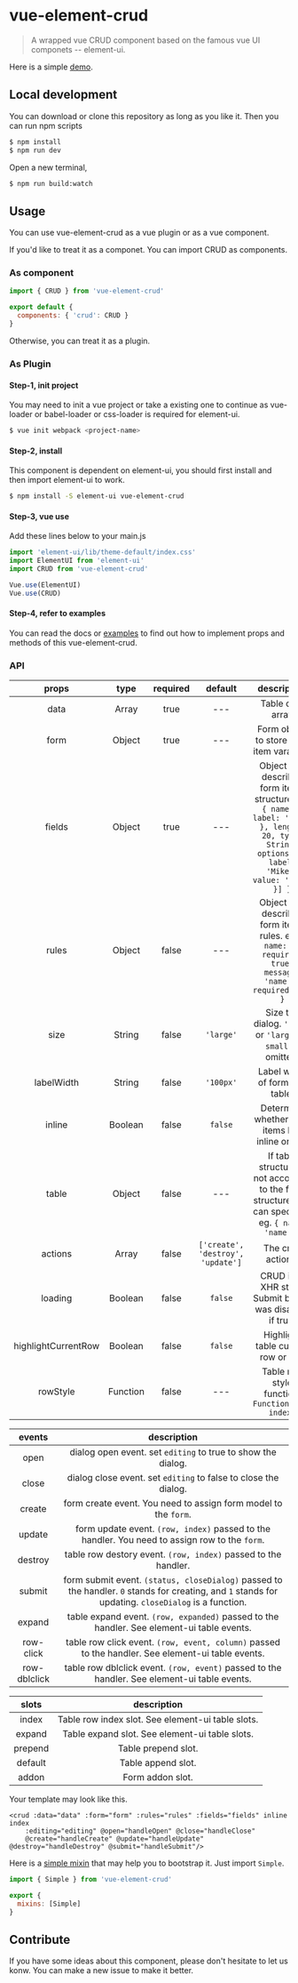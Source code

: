 # vue-element-crud

> A wrapped vue CRUD component based on the famous vue UI componets -- element-ui. 

Here is a simple [demo](https://rawgit.com/wisetc/vue-element-crud/master/index.html).

## Local development

You can download or clone this repository as long as you like it. Then you can run npm scripts

```bash
$ npm install
$ npm run dev
```

Open a new terminal,

```bash
$ npm run build:watch
```

## Usage

You can use vue-element-crud as a vue plugin or as a vue component.

If you'd like to treat it as a componet. You can import CRUD as components.

### As component

```javascript
import { CRUD } from 'vue-element-crud'

export default {
  components: { 'crud': CRUD }
}
```
Otherwise, you can treat it as a plugin.

### As Plugin

#### Step-1, init project

You may need to init a vue project or take a existing one to continue as vue-loader or babel-loader or css-loader is required for element-ui.

```bash
$ vue init webpack <project-name>
```

#### Step-2, install

This component is dependent on element-ui, you should first install and then import element-ui to work.

```bash
$ npm install -S element-ui vue-element-crud
```

#### Step-3, vue use

Add these lines below to your main.js

```javascript
import 'element-ui/lib/theme-default/index.css'
import ElementUI from 'element-ui'
import CRUD from 'vue-element-crud'

Vue.use(ElementUI)
Vue.use(CRUD)
```

#### Step-4, refer to examples

You can read the docs or [examples](example) to find out how to implement props and methods of this vue-element-crud.

### API

| props | type | required | default | description |
|:---:|:---:|:---:|:---:|:---:|
| data | Array | true | --- | Table data array |
| form | Object | true | --- | Form object to store form item varaibles |
| fields | Object | true | --- | Object that describes form items structure. eg. `{ name: { label: 'name' }, length: 20, type: String, options: [{ label: 'Mike', value: 'Mike' }] }` |
| rules | Object | false | --- | Object that describes form items rules. eg. `{ name: [{ required: true, message: 'name is required.' }] }` |
| size | String | false | `'large'` | Size the dialog. `'full'` or `'large'` or `small` or omitted. |
| labelWidth | String | false | `'100px'` | Label width of form and table. |
| inline | Boolean | false | `false` | Determine whether form items live inline or not. |
| table | Object | false | --- | If table structure is not according to the form structure, you can specify it. eg. `{ name: 'name' }`|
| actions | Array | false | `['create', 'destroy', 'update']` | The crud actions.|
| loading | Boolean | false | `false` | CRUD is in XHR state. Submit button was disabled if true.|
| highlightCurrentRow | Boolean | false | `false` | Highlight table current row or not. |
| rowStyle | Function | false | --- | Table row style function. `Function(row, index)`|

| events | description |
|:---:|:---:|
| open | dialog open event. set `editing` to true to show the dialog. |
| close | dialog close event. set `editing` to false to close the dialog. |
| create | form create event. You need to assign form model to the `form`. |
| update | form update event. `(row, index)` passed to the handler. You need to assign row to the `form`. |
| destroy | table row destory event. `(row, index)` passed to the handler. |
| submit | form submit event. `(status, closeDialog)` passed to the handler. `0` stands for creating, and `1` stands for updating. `closeDialog` is a function. |
| expand | table expand event. `(row, expanded)` passed to the handler. See element-ui table events. |
| row-click | table row click event. `(row, event, column)` passed to the handler. See element-ui table events. |
| row-dblclick | table row dblclick event. `(row, event)` passed to the handler. See element-ui table events. |

| slots | description |
|:---:|:---:|
| index | Table row index slot. See element-ui table slots. |
| expand | Table expand slot. See element-ui table slots. |
| prepend | Table prepend slot. |
| default | Table append slot. |
| addon | Form addon slot. |

Your template may look like this.

```template
<crud :data="data" :form="form" :rules="rules" :fields="fields" inline index
    :editing="editing" @open="handleOpen" @close="handleClose"
    @create="handleCreate" @update="handleUpdate" @destroy="handleDestroy" @submit="handleSubmit"/>
```

Here is a [simple mixin](src/mixins) that may help you to bootstrap it. Just import `Simple`.

```javascript
import { Simple } from 'vue-element-crud'

export {
  mixins: [Simple]
}
```

## Contribute

If you have some ideas about this component, please don't hesitate to let us konw. You can make a new issue to make it better.
